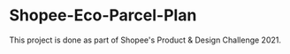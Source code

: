 # Shopee-Eco-Parcel-Plan
This project is done as part of Shopee's Product &amp; Design Challenge 2021.
